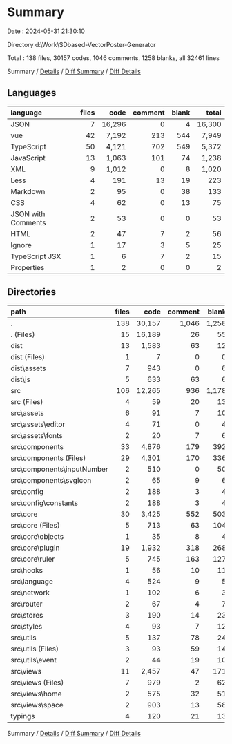 # Summary

Date : 2024-05-31 21:30:10

Directory d:\\Work\\SDbased-VectorPoster-Generator

Total : 138 files,  30157 codes, 1046 comments, 1258 blanks, all 32461 lines

Summary / [Details](details.md) / [Diff Summary](diff.md) / [Diff Details](diff-details.md)

## Languages
| language | files | code | comment | blank | total |
| :--- | ---: | ---: | ---: | ---: | ---: |
| JSON | 7 | 16,296 | 0 | 4 | 16,300 |
| vue | 42 | 7,192 | 213 | 544 | 7,949 |
| TypeScript | 50 | 4,121 | 702 | 549 | 5,372 |
| JavaScript | 13 | 1,063 | 101 | 74 | 1,238 |
| XML | 9 | 1,012 | 0 | 8 | 1,020 |
| Less | 4 | 191 | 13 | 19 | 223 |
| Markdown | 2 | 95 | 0 | 38 | 133 |
| CSS | 4 | 62 | 0 | 13 | 75 |
| JSON with Comments | 2 | 53 | 0 | 0 | 53 |
| HTML | 2 | 47 | 7 | 2 | 56 |
| Ignore | 1 | 17 | 3 | 5 | 25 |
| TypeScript JSX | 1 | 6 | 7 | 2 | 15 |
| Properties | 1 | 2 | 0 | 0 | 2 |

## Directories
| path | files | code | comment | blank | total |
| :--- | ---: | ---: | ---: | ---: | ---: |
| . | 138 | 30,157 | 1,046 | 1,258 | 32,461 |
| . (Files) | 15 | 16,189 | 26 | 55 | 16,270 |
| dist | 13 | 1,583 | 63 | 12 | 1,658 |
| dist (Files) | 1 | 7 | 0 | 0 | 7 |
| dist\\assets | 7 | 943 | 0 | 6 | 949 |
| dist\\js | 5 | 633 | 63 | 6 | 702 |
| src | 106 | 12,265 | 936 | 1,178 | 14,379 |
| src (Files) | 4 | 59 | 20 | 13 | 92 |
| src\\assets | 6 | 91 | 7 | 10 | 108 |
| src\\assets\\editor | 4 | 71 | 0 | 4 | 75 |
| src\\assets\\fonts | 2 | 20 | 7 | 6 | 33 |
| src\\components | 33 | 4,876 | 179 | 392 | 5,447 |
| src\\components (Files) | 29 | 4,301 | 170 | 336 | 4,807 |
| src\\components\\inputNumber | 2 | 510 | 0 | 50 | 560 |
| src\\components\\svgIcon | 2 | 65 | 9 | 6 | 80 |
| src\\config | 2 | 188 | 3 | 4 | 195 |
| src\\config\\constants | 2 | 188 | 3 | 4 | 195 |
| src\\core | 30 | 3,425 | 552 | 503 | 4,480 |
| src\\core (Files) | 5 | 713 | 63 | 104 | 880 |
| src\\core\\objects | 1 | 35 | 8 | 4 | 47 |
| src\\core\\plugin | 19 | 1,932 | 318 | 268 | 2,518 |
| src\\core\\ruler | 5 | 745 | 163 | 127 | 1,035 |
| src\\hooks | 1 | 56 | 10 | 11 | 77 |
| src\\language | 4 | 524 | 9 | 5 | 538 |
| src\\network | 1 | 102 | 6 | 3 | 111 |
| src\\router | 2 | 67 | 4 | 7 | 78 |
| src\\stores | 3 | 190 | 14 | 23 | 227 |
| src\\styles | 4 | 93 | 7 | 12 | 112 |
| src\\utils | 5 | 137 | 78 | 24 | 239 |
| src\\utils (Files) | 3 | 93 | 59 | 14 | 166 |
| src\\utils\\event | 2 | 44 | 19 | 10 | 73 |
| src\\views | 11 | 2,457 | 47 | 171 | 2,675 |
| src\\views (Files) | 7 | 979 | 2 | 62 | 1,043 |
| src\\views\\home | 2 | 575 | 32 | 51 | 658 |
| src\\views\\space | 2 | 903 | 13 | 58 | 974 |
| typings | 4 | 120 | 21 | 13 | 154 |

Summary / [Details](details.md) / [Diff Summary](diff.md) / [Diff Details](diff-details.md)